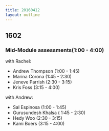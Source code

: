 ```yaml
---
title: 20160412
layout: outline
---
```


## 1602

### Mid-Module assessments(1:00 - 4:00)

with Rachel:

* Andrew Thompson (1:00 - 1:45)
* Marina Corona (1:45 - 2:30)
* Jeneve Parrish (2:30 - 3:15)
* Kris Foss (3:15 - 4:00)

with Andrew:
* Sal Espinosa (1:00 - 1:45)
* Gurusundesh Khalsa ( 1:45 - 2:30)
* Hedy Woo (2:30 - 3:15)
* Kami Boers (3:15 - 4:00)

